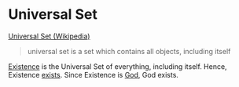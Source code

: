 # Universal Set

<a href="http://en.wikipedia.org/wiki/Universal_set" target="_blank">Universal Set (Wikipedia)</a>

> universal set is a set which contains all objects, including itself

[Existence](./existence.md) is the Universal Set of everything, including itself. Hence, Existence [exists](./exists). Since Existence is [God](./god.md), God exists.
